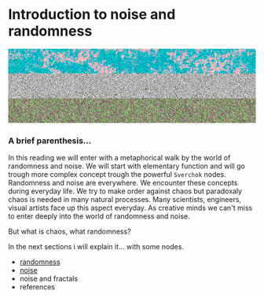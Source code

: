 # Introduction to noise and randomness
![image](../../images/tutorial_noise_sverchok/tri_noise.png)
### A brief parenthesis...

In this reading we will enter with a metaphorical walk by the world of randomness
and noise.
We will start with elementary function and will go trough more complex concept
trough the powerful `Sverchok` nodes.
Randomness and noise are everywhere. We encounter these concepts during everyday life.
We try to make order against chaos but paradoxaly chaos is needed in many natural processes. Many scientists, engineers, visual artists face up this aspect everyday.
As creative minds we can't miss to enter deeply into the world of randomness and noise.

But what is chaos, what randomness?

In the next sections i will explain it... with some nodes.

- [randomness](noise_part1.md)
- [noise](noise_part2.md)
- noise and fractals
- references
